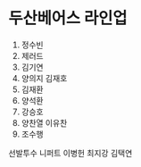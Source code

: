 # 두산베어스 라인업

1. 정수빈
2. 제러드
3. 김기연
4. 양의지
   김재호
5. 김재환
6. 양석환
7. 강승호
8. 양찬열
   이유찬
9. 조수행

선발투수 니퍼트
   이병헌
   최지강
   김택연
